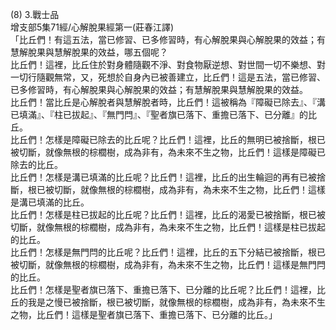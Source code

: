(8) 3.戰士品  
增支部5集71經/心解脫果經第一(莊春江譯)  
「比丘們！有這五法，當已修習、已多修習時，有心解脫果與心解脫果的效益；有慧解脫果與慧解脫果的效益，哪五個呢？  
比丘們！這裡，比丘住於對身體隨觀不淨、對食物厭逆想、對世間一切不樂想、對一切行隨觀無常，又，死想於自身內已被善建立，比丘們！這是五法，當已修習、已多修習時，有心解脫果與心解脫果的效益；有慧解脫果與慧解脫果的效益。  
比丘們！當比丘是心解脫者與慧解脫者時，比丘們！這被稱為『障礙已除去』、『溝已填滿』、『柱已拔起』、『無門閂』、『聖者旗已落下、重擔已落下、已分離』的比丘。  
比丘們！怎樣是障礙已除去的比丘呢？比丘們！這裡，比丘的無明已被捨斷，根已被切斷，就像無根的棕櫚樹，成為非有，為未來不生之物，比丘們！這樣是障礙已除去的比丘。  
比丘們！怎樣是溝已填滿的比丘呢？比丘們！這裡，比丘的出生輪迴的再有已被捨斷，根已被切斷，就像無根的棕櫚樹，成為非有，為未來不生之物，比丘們！這樣是溝已填滿的比丘。  
比丘們！怎樣是柱已拔起的比丘呢？比丘們！這裡，比丘的渴愛已被捨斷，根已被切斷，就像無根的棕櫚樹，成為非有，為未來不生之物，比丘們！這樣是柱已拔起的比丘。  
比丘們！怎樣是無門閂的比丘呢？比丘們！這裡，比丘的五下分結已被捨斷，根已被切斷，就像無根的棕櫚樹，成為非有，為未來不生之物，比丘們！這樣是無門閂的比丘。  
比丘們！怎樣是聖者旗已落下、重擔已落下、已分離的比丘呢？比丘們！這裡，比丘的我是之慢已被捨斷，根已被切斷，就像無根的棕櫚樹，成為非有，為未來不生之物，比丘們！這樣是聖者旗已落下、重擔已落下、已分離的比丘。」  
  
  

